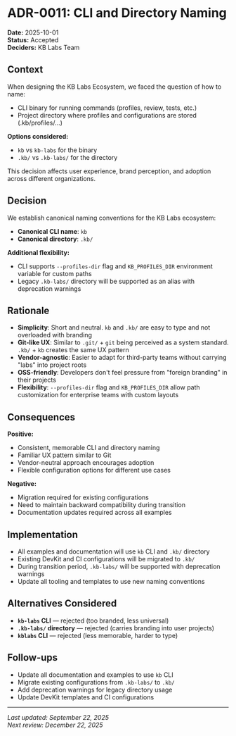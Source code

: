 # ADR-0011: CLI and Directory Naming

**Date:** 2025-10-01  
**Status:** Accepted  
**Deciders:** KB Labs Team  

## Context

When designing the KB Labs Ecosystem, we faced the question of how to name:
- CLI binary for running commands (profiles, review, tests, etc.)
- Project directory where profiles and configurations are stored (.kb/profiles/...)

**Options considered:**
- `kb` vs `kb-labs` for the binary
- `.kb/` vs `.kb-labs/` for the directory

This decision affects user experience, brand perception, and adoption across different organizations.

## Decision

We establish canonical naming conventions for the KB Labs ecosystem:
- **Canonical CLI name**: `kb`
- **Canonical directory**: `.kb/`

**Additional flexibility:**
- CLI supports `--profiles-dir` flag and `KB_PROFILES_DIR` environment variable for custom paths
- Legacy `.kb-labs/` directory will be supported as an alias with deprecation warnings

## Rationale

- **Simplicity**: Short and neutral. `kb` and `.kb/` are easy to type and not overloaded with branding
- **Git-like UX**: Similar to `.git/` + `git` being perceived as a system standard. `.kb/` + `kb` creates the same UX pattern
- **Vendor-agnostic**: Easier to adapt for third-party teams without carrying "labs" into project roots
- **OSS-friendly**: Developers don't feel pressure from "foreign branding" in their projects
- **Flexibility**: `--profiles-dir` flag and `KB_PROFILES_DIR` allow path customization for enterprise teams with custom layouts

## Consequences

**Positive:**
- Consistent, memorable CLI and directory naming
- Familiar UX pattern similar to Git
- Vendor-neutral approach encourages adoption
- Flexible configuration options for different use cases

**Negative:**
- Migration required for existing configurations
- Need to maintain backward compatibility during transition
- Documentation updates required across all examples

## Implementation

- All examples and documentation will use `kb` CLI and `.kb/` directory
- Existing DevKit and CI configurations will be migrated to `.kb/`
- During transition period, `.kb-labs/` will be supported with deprecation warnings
- Update all tooling and templates to use new naming conventions

## Alternatives Considered

- **`kb-labs` CLI** — rejected (too branded, less universal)
- **`.kb-labs/` directory** — rejected (carries branding into user projects)
- **`kblabs` CLI** — rejected (less memorable, harder to type)

## Follow-ups

- Update all documentation and examples to use `kb` CLI
- Migrate existing configurations from `.kb-labs/` to `.kb/`
- Add deprecation warnings for legacy directory usage
- Update DevKit templates and CI configurations

---

*Last updated: September 22, 2025*  
*Next review: December 22, 2025*
